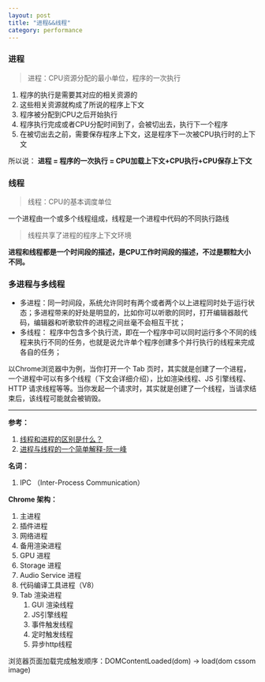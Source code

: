 ```yaml
---
layout: post
title: "进程&&线程"
category: performance
---
```


### 进程
> 进程：CPU资源分配的最小单位，程序的一次执行

1. 程序的执行是需要其对应的相关资源的
2. 这些相关资源就构成了所说的程序上下文
3. 程序被分配到CPU之后开始执行
4. 程序执行完成或者CPU分配时间到了，会被切出去，执行下一个程序
5. 在被切出去之前，需要保存程序上下文，这是程序下一次被CPU执行时的上下文

所以说：
**进程 = 程序的一次执行 = CPU加载上下文+CPU执行+CPU保存上下文**

### 线程
> 线程：CPU的基本调度单位

一个进程由一个或多个线程组成，线程是一个进程中代码的不同执行路线

> 线程共享了进程的程序上下文环境

**进程和线程都是一个时间段的描述，是CPU工作时间段的描述，不过是颗粒大小不同。**

### 多进程与多线程
- 多进程：同一时间段，系统允许同时有两个或者两个以上进程同时处于运行状态；多进程带来的好处是明显的，比如你可以听歌的同时，打开编辑器敲代码，编辑器和听歌软件的进程之间丝毫不会相互干扰；
- 多线程： 程序中包含多个执行流，即在一个程序中可以同时运行多个不同的线程来执行不同的任务，也就是说允许单个程序创建多个并行执行的线程来完成各自的任务；

以Chrome浏览器中为例，当你打开一个 Tab 页时，其实就是创建了一个进程，一个进程中可以有多个线程（下文会详细介绍），比如渲染线程、JS 引擎线程、HTTP 请求线程等等。当你发起一个请求时，其实就是创建了一个线程，当请求结束后，该线程可能就会被销毁。

***

**参考：**
1. [线程和进程的区别是什么？](https://www.zhihu.com/question/25532384/answer/81152571)
2. [进程与线程的一个简单解释-阮一峰](http://www.ruanyifeng.com/blog/2013/04/processes_and_threads.html#comment-270962)

**名词：**
1. IPC （Inter-Process Communication）

**Chrome 架构：**

1. 主进程
2. 插件进程
3. 网络进程
4. 备用渲染进程
5. GPU 进程
6. Storage 进程
7. Audio Service 进程
8. 代码编译工具进程（V8）
9. Tab 渲染进程
    1. GUI 渲染线程
    2. JS引擎线程
    3. 事件触发线程
    4. 定时触发线程
    5. 异步http线程

浏览器页面加载完成触发顺序：DOMContentLoaded(dom) -> load(dom cssom image)
